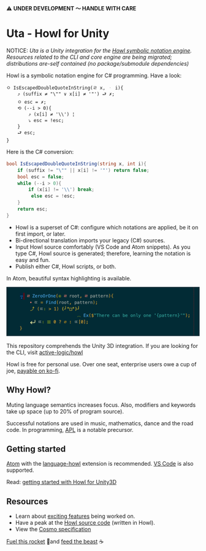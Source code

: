 ⚠️ **UNDER DEVELOPMENT 〜 HANDLE WITH CARE**

# Uta - Howl for Unity

NOTICE: *Uta is a Unity integration for the [Howl symbolic notation engine](https://github.com/active-logic/howl). Resources related to the CLI and core engine are being migrated; distributions are-self contained (no package/submodule dependencies)*

Howl is a symbolic notation engine for C# programming. Have a look:

```
ㅇ IsEscapedDoubleQuoteInString(ㄹ x, ᆞ i){
    ⤴ (suffix ≠ "\"" ∨ x[i] ≠ '"') ⮐ ✗;
    ㅇ esc = ✗;
    ⟲ (--i > 0){
        ⤴ (x[i] ≠ '\\') ¦
        ⤵ esc = !esc;
    }
    ⮐ esc;
}
```

Here is the C# conversion:

```cs
bool IsEscapedDoubleQuoteInString(string x, int i){
    if (suffix != "\"" || x[i] != '"') return false;
    bool esc = false;
    while (--i > 0){
        if (x[i] != '\\') break;
         else esc = !esc;
    }
    return esc;
}
```

- Howl is a superset of C#: configure which notations are applied, be it on first import, or later.
- Bi-directional translation imports your legacy (C#) sources.
- Input Howl source comfortably (VS Code and Atom snippets). As you type C#, Howl source is generated; therefore, learning the notation is easy and fun.
- Publish either C#, Howl scripts, or both.

In Atom, beautiful syntax highlighting is available.

![Image](Documentation/Images/Howl-Sample-Dark.png?raw=true)

This repository comprehends the Unity 3D integration. If you are looking for the CLI, visit [active-logic/howl](https://github.com/active-logic/howl)

Howl is free for personal use. Over one seat, enterprise users owe a cup of joe, [payable on ko-fi](https://ko-fi.com/eekstork#paymentModal).

## Why Howl?

Muting language semantics increases focus. Also, modifiers and keywords take up space (up to 20% of program source).

Successful notations are used in music, mathematics, dance and the road code. In programming, [APL](https://en.wikipedia.org/wiki/APL_(programming_language)) is a notable precursor.

## Getting started

[Atom](https://atom.io) with the [language-howl](https://atom.io/packages/language-howl) extension is recommended. [VS Code](https://code.visualstudio.com) is also supported.

Read: [getting started with Howl for Unity3D](Documentation/User/Unity.md)

## Resources

- Learn about [exciting features](https://github.com/active-logic/howl/issues?q=is%3Aissue+is%3Aopen+label%3A＼%28＾∀＾%29メ%28＾∀＾%29ノ) being worked on.
- Have a peak at the [Howl source code](https://github.com/active-logic/howl/tree/master/Editor/Core) (written in Howl).
- View the [Cosmo specification](Documentation/Cosmo-Spec.md)

[Fuel this rocket](https://github.com/active-logic/howl/issues) 🚀and [feed the beast](Documentation/Giveback.md) ☕️

